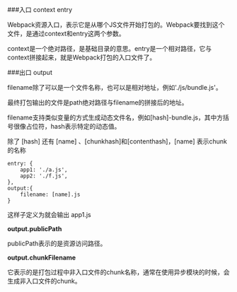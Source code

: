 ###入口 context entry

Webpack资源入口，表示它是从哪个JS文件开始打包的。Webpack要找到这个文件，是通过context和entry这两个参数。

context是一个绝对路径，是基础目录的意思。entry是一个相对路径，它与context拼接起来，就是Webpack打包的入口文件了。

###出口 output

filename除了可以是一个文件名称，也可以是相对地址，例如'./js/bundle.js'。

最终打包输出的文件是path绝对路径与filename的拼接后的地址。

filename支持类似变量的方式生成动态文件名，例如[hash]-bundle.js，其中方括号很像占位符，hash表示特定的动态值。

除了 [hash] 还有 [name] 、[chunkhash]和[contenthash]，[name] 表示chunk的名称

```
entry: {
	app1: './a.js',
	app2: './f.js',
},
output:{
	filename: [name].js
}
```

这样子定义为就会输出 app1.js

**output.publicPath**

publicPath表示的是资源访问路径。

**output.chunkFilename**

它表示的是打包过程中非入口文件的chunk名称，通常在使用异步模块的时候，会生成非入口文件的chunk。

